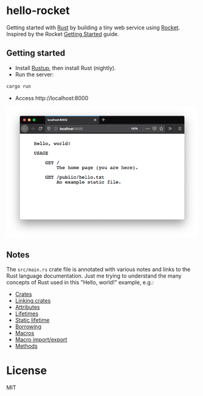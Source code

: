 # hello-rocket

Getting started with [Rust](https://www.rust-lang.org/) by building a tiny web service using [Rocket](https://rocket.rs/). Inspired by the Rocket [Getting Started](https://rocket.rs/v0.4/guide/getting-started/) guide.

## Getting started

- Install [Rustup](https://rustup.rs/), then install Rust (nightly).
- Run the server:

```bash
cargo run
```

- Access http://localhost:8000

![](img/preview.png)

## Notes

The `src/main.rs` crate file is annotated with various notes and links to the Rust language documentation. Just me trying to understand the many concepts of Rust used in this "Hello, world!" example, e.g.:

- [Crates](https://doc.rust-lang.org/rust-by-example/crates.html)
- [Linking crates](https://doc.rust-lang.org/rust-by-example/crates/link.html)
- [Attributes](https://doc.rust-lang.org/reference/attributes.html)
- [Lifetimes](https://doc.rust-lang.org/rust-by-example/scope/lifetime.html)
- [Static lifetime](https://doc.rust-lang.org/rust-by-example/scope/lifetime/static_lifetime.html)
- [Borrowing](https://doc.rust-lang.org/rust-by-example/scope/borrow.html)
- [Macros](https://doc.rust-lang.org/1.7.0/book/macros.html)
- [Macro import/export](https://doc.rust-lang.org/1.7.0/book/macros.html#scoping-and-macro-importexport)
- [Methods](https://doc.rust-lang.org/1.7.0/book/method-syntax.html)

# License

MIT
